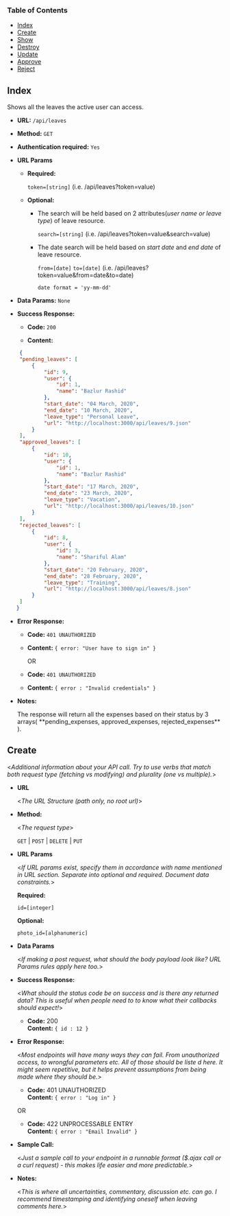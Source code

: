 ### Table of Contents
* [Index](#markdown-header-index)
* [Create](#markdown-header-create)
* [Show](#troubleshooting)
* [Destroy](#compatibility)
* [Update](#notes-and-miscellaneous)
* [Approve](#building-the-extension-bundles)
* [Reject](#next-steps)


## Index

Shows all the leaves the active user can access.

* **URL:** `/api/leaves`

* **Method:**  `GET` 
  
* **Authentication required:**  `Yes`
  
*  **URL Params**
  
   * **Required:**
   
        `token=[string]` (i.e. /api/leaves?token=value)

   * **Optional:**
 
      * The search will be held based on 2 attributes(*user name or leave type*) of leave resource.
 
         `search=[string]` (i.e. /api/leaves?token=value&search=value)
    
      * The date search will be held based on *start date* and *end date* of leave resource.
    
         `from=[date]`  `to=[date]` (i.e. /api/leaves?token=value&from=date&to=date)
        
         `date format = 'yy-mm-dd'`
   
   

* **Data Params:** `None`


* **Success Response:**
  
  * **Code:** `200`
  
  * **Content:** 
  
```json
    {
   	"pending_leaves": [
   		{
   			"id": 9,
   			"user": {
   				"id": 1,
   				"name": "Bazlur Rashid"
   			},
   			"start_date": "04 March, 2020",
   			"end_date": "10 March, 2020",
   			"leave_type": "Personal Leave",
   			"url": "http://localhost:3000/api/leaves/9.json"
   		}
   	],
   	"approved_leaves": [
   		{
   			"id": 10,
   			"user": {
   				"id": 1,
   				"name": "Bazlur Rashid"
   			},
   			"start_date": "17 March, 2020",
   			"end_date": "23 March, 2020",
   			"leave_type": "Vacation",
   			"url": "http://localhost:3000/api/leaves/10.json"
   		}
   	],
   	"rejected_leaves": [
   		{
   			"id": 8,
   			"user": {
   				"id": 3,
   				"name": "Shariful Alam"
   			},
   			"start_date": "20 February, 2020",
   			"end_date": "28 February, 2020",
   			"leave_type": "Training",
   			"url": "http://localhost:3000/api/leaves/8.json"
   		}
   	]
   }
```
   
 
* **Error Response:**

    * **Code:** `401 UNAUTHORIZED` 
    
    * **Content:** `{ error: "User have to sign in" }`
    
      OR
    
    * **Code:** `401 UNAUTHORIZED`
    
    * **Content:** `{ error : "Invalid credentials" }`

* **Notes:**

  <p>The response will return all the expenses based on their status by 3 arrays( **pending_expenses, approved_expenses, rejected_expenses** ).</p>
  
  
## Create
  <_Additional information about your API call. Try to use verbs that match both request type (fetching vs modifying) and plurality (one vs multiple)._>

* **URL**

  <_The URL Structure (path only, no root url)_>

* **Method:**
  
  <_The request type_>

  `GET` | `POST` | `DELETE` | `PUT`
  
*  **URL Params**

   <_If URL params exist, specify them in accordance with name mentioned in URL section. Separate into optional and required. Document data constraints._> 

   **Required:**
 
   `id=[integer]`

   **Optional:**
 
   `photo_id=[alphanumeric]`

* **Data Params**

  <_If making a post request, what should the body payload look like? URL Params rules apply here too._>

* **Success Response:**
  
  <_What should the status code be on success and is there any returned data? This is useful when people need to to know what their callbacks should expect!_>

  * **Code:** 200 <br />
    **Content:** `{ id : 12 }`
 
* **Error Response:**

  <_Most endpoints will have many ways they can fail. From unauthorized access, to wrongful parameters etc. All of those should be liste d here. It might seem repetitive, but it helps prevent assumptions from being made where they should be._>

  * **Code:** 401 UNAUTHORIZED <br />
    **Content:** `{ error : "Log in" }`

  OR

  * **Code:** 422 UNPROCESSABLE ENTRY <br />
    **Content:** `{ error : "Email Invalid" }`

* **Sample Call:**

  <_Just a sample call to your endpoint in a runnable format ($.ajax call or a curl request) - this makes life easier and more predictable._> 

* **Notes:**

  <_This is where all uncertainties, commentary, discussion etc. can go. I recommend timestamping and identifying oneself when leaving comments here._> 